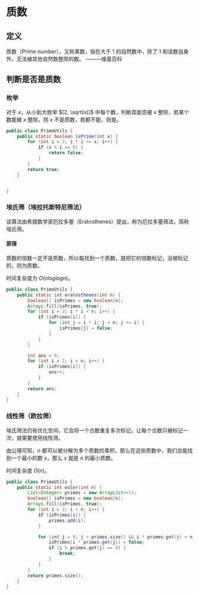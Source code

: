 # 质数

## 定义

质数（Prime number），又称素数，指在大于 1 的自然数中，除了 1 和该数自身外，无法被其他自然数整除的数。 ———维基百科

## 判断是否是质数

### 枚举

对于 $x$，从小到大枚举 $[2, \sqrt(x)]$ 中每个数，判断其能否被 $x$ 整除，若某个数能被 $x$ 整除，则 $x$ 不是质数，若都不能，则是。

```java
public class PrimeUtils {
    public static boolean isPrime(int x) {
        for (int i = 2; i * i <= x; i++) {
            if (x % i == 0) {
                return false;
            }
        }
        return true;
    }


}
```

### 埃氏筛（埃拉托斯特尼筛法）

该算法由希腊数学家厄拉多塞（Eratosthenes）提出，称为厄拉多塞筛法，简称埃氏筛。

#### 原理

质数的倍数一定不是质数，所以每找到一个质数，就把它的倍数标记，没被标记的，则为质数。

时间复杂度为 $O(nloglogn)$。

```java
public class PrimeUtils {
    public static int eratosthenes(int n) {
        boolean[] isPrimes = new boolean[n];
        Arrays.fill(isPrimes, true);
        for (int i = 2; i * i < n; i++) {
            if (isPrimes[i]) {
                for (int j = i * i; j < n; j += i) {
                    isPrimes[j] = false;
                }
            }
        }

        int ans = 0;
        for (int i = 2; i < n; i++) {
            if (isPrimes[i]) {
                ans++;
            }
        }
        return ans;
    }
}
```

### 线性筛（欧拉筛）

埃氏筛法仍有优化空间，它会将一个合数重复多次标记。让每个合数只被标记一次，就需要使用线性筛。

由公理可知，$n$ 都可以被分解为多个质数的乘积，那么在这些质数中，我们总能找到一个最小的数 $x$，那么 $x$ 就是 $n$ 的最小质数。

时间复杂度 $O(n)$。

```java
public class PrimeUtils {
    public static int euler(int n) {
        List<Integer> primes = new ArrayList<>();
        boolean[] isPrimes = new boolean[n];
        Arrays.fill(isPrimes, true);
        for (int i = 2; i < n; i++) {
            if (isPrimes[i]) {
                primes.add(i);
            }

            for (int j = 0; j < primes.size() && i * primes.get(j) < n; j++) {
                isPrimes[i * primes.get(j)] = false;
                if (i % primes.get(j) == 0) {
                    break;
                }
            }
        }
        return primes.size();
    }
}
```